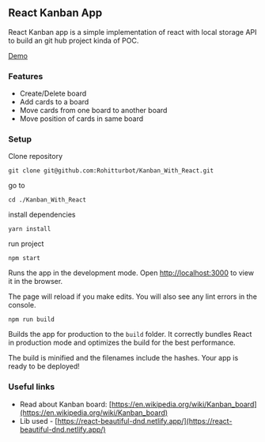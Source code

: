 ## React Kanban App

React Kanban app is a simple implementation of react with local storage API to build an git hub project kinda of POC.

[Demo](https://rb-kanban-app.netlify.app/)

### Features

- Create/Delete board
- Add cards to a board
- Move cards from one board to another board
- Move position of cards in same board


### Setup

Clone repository

```
git clone git@github.com:Rohitturbot/Kanban_With_React.git
```

go to

```
cd ./Kanban_With_React
```

install dependencies

```
yarn install
```

run project

```
npm start
```

Runs the app in the development mode.
Open [http://localhost:3000](http://localhost:3000) to view it in the browser.

The page will reload if you make edits.
You will also see any lint errors in the console.


```
npm run build
```

Builds the app for production to the `build` folder.
It correctly bundles React in production mode and optimizes the build for the best performance.

The build is minified and the filenames include the hashes.
Your app is ready to be deployed!

### Useful links

- Read about Kanban board: [https://en.wikipedia.org/wiki/Kanban_board](https://en.wikipedia.org/wiki/Kanban_board)
- Lib used - [https://react-beautiful-dnd.netlify.app/](https://react-beautiful-dnd.netlify.app/)
